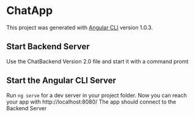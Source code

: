 # ChatApp

This project was generated with [Angular CLI](https://github.com/angular/angular-cli) version 1.0.3.

## Start Backend Server

Use the ChatBackend Version 2.0 file and start it with a command promt

## Start the Angular CLI Server

Run `ng serve` for a dev server in your project folder. 
Now you can reach your app with   http://localhost:8080/  The app should connect to the Backend Server

